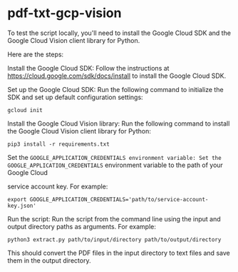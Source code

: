 # pdf-txt-gcp-vision

To test the script locally, you'll need to install the Google Cloud SDK and the Google Cloud Vision client library for Python.

Here are the steps:

Install the Google Cloud SDK: Follow the instructions at https://cloud.google.com/sdk/docs/install to install the Google Cloud SDK.

Set up the Google Cloud SDK: Run the following command to initialize the SDK and set up default configuration settings:

```gcloud init```

Install the Google Cloud Vision library: Run the following command to install the Google Cloud Vision client library for Python:


```pip3 install -r requirements.txt```

Set the ```GOOGLE_APPLICATION_CREDENTIALS environment variable: Set the GOOGLE_APPLICATION_CREDENTIALS``` environment variable to the path of your Google Cloud 

service account key. For example:


```export GOOGLE_APPLICATION_CREDENTIALS='path/to/service-account-key.json'```

Run the script: Run the script from the command line using the input and output directory paths as arguments. For example:


```python3 extract.py path/to/input/directory path/to/output/directory```

This should convert the PDF files in the input directory to text files and save them in the output directory.
